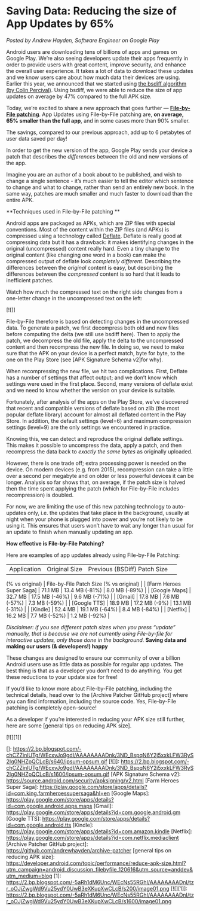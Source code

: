 # Saving Data: Reducing the size of App Updates by 65%

*Posted by Andrew Hayden, Software Engineer on Google Play*

Android users are downloading tens of billions of apps and games on Google Play. We’re also seeing developers update their apps frequently in order to provide users with great content, improve security, and enhance the overall user experience. It takes a lot of data to download these updates and we know users care about how much data their devices are using. Earlier this year, we announced that we started using [the bsdiff algorithm][] [(by Colin Percival)][the bsdiff algorithm]. Using bsdiff, we were able to reduce the size of app updates on average by 47% compared to the full APK size.

Today, we’re excited to share a new approach that goes further — **[File-by-File patching]**. App Updates using File-by-File patching are, **on average,** **65% smaller than the full app**, and in some cases more than 90% smaller.

The savings, compared to our previous approach, add up to 6 petabytes of user data saved per day!

In order to get the new version of the app, Google Play sends your device a patch that describes the *differences* between the old and new versions of the app.

Imagine you are an author of a book about to be published, and wish to change a single sentence - it’s much easier to tell the editor which sentence to change and what to change, rather than send an entirely new book. In the same way, patches are much smaller and much faster to download than the entire APK.

**Techniques used in File-by-File patching **

Android apps are packaged as APKs, which are ZIP files with special conventions. Most of the content within the ZIP files (and APKs) is compressed using a technology called [Deflate]. Deflate is really good at compressing data but it has a drawback: it makes identifying changes in the original (uncompressed) content really hard. Even a tiny change to the original content (like changing one word in a book) can make the compressed output of deflate look *completely different*. Describing the differences between the *original* content is easy, but describing the differences between the *compressed* content is so hard that it leads to inefficient patches.

Watch how much the compressed text on the right side changes from a one-letter change in the uncompressed text on the left:

[![]]

File-by-File therefore is based on detecting changes in the uncompressed data. To generate a patch, we first decompress both old and new files before computing the delta (we still use bsdiff here). Then to apply the patch, we decompress the old file, apply the delta to the uncompressed content and then recompress the new file. In doing so, we need to make sure that the APK on your device is a perfect match, byte for byte, to the one on the Play Store (see [APK Signature Schema v2]for why).

When recompressing the new file, we hit two complications. First, Deflate has a number of settings that affect output; and we don’t know which settings were used in the first place. Second, many versions of deflate exist and we need to know whether the version on your device is suitable.

Fortunately, after analysis of the apps on the Play Store, we’ve discovered that recent and compatible versions of deflate based on zlib (the most popular deflate library) account for almost all deflated content in the Play Store. In addition, the default settings (level=6) and maximum compression settings (level=9) are the only settings we encountered in practice.

Knowing this, we can detect and reproduce the original deflate settings. This makes it possible to uncompress the data, apply a patch, and then recompress the data back to *exactly the same bytes* as originally uploaded.

However, there is one trade off; extra processing power is needed on the device. On modern devices (e.g. from 2015), recompression can take a little over a second per megabyte and on older or less powerful devices it can be longer. Analysis so far shows that, on average, if the patch size is halved then the time spent applying the patch (which for File-by-File includes recompression) is doubled.

For now, we are limiting the use of this new patching technology to auto-updates only, i.e. the updates that take place in the background, usually at night when your phone is plugged into power and you’re not likely to be using it. This ensures that users won’t have to wait any longer than usual for an update to finish when manually updating an app.

**How effective is File-by-File Patching?**

Here are examples of app updates already using File-by-File Patching:

|                          |               |                              |                                         |
|--------------------------|---------------|------------------------------|-----------------------------------------|
| Application              | Original Size | Previous (BSDiff) Patch Size 
                                 
   (% vs original)               | File-by-File Patch Size (% vs original) |
| [Farm Heroes Super Saga] | 71.1 MB       | 13.4 MB (-81%)               | 8.0 MB (-89%)                           |
| [Google Maps]            | 32.7 MB       | 17.5 MB (-46%)               | 9.6 MB (-71%)                           |
| [Gmail]                  | 17.8 MB       | 7.6 MB (-57%)                | 7.3 MB (-59%)                           |
| [Google TTS]             | 18.9 MB       | 17.2 MB (-9%)                | 13.1 MB (-31%)                          |
| [Kindle]                 | 52.4 MB       | 19.1 MB (-64%)               | 8.4 MB (-84%)                           |
| [Netflix]                | 16.2 MB       | 7.7 MB (-52%)                | 1.2 MB (-92%)                           |

  

*Disclaimer: if you see different patch sizes when you press “update” manually, that is because we are not currently using File-by-file for interactive updates, only those done in the background.*
**Saving data and making our users (& developers!) happy**

These changes are designed to ensure our community of over a billion Android users use as little data as possible for regular app updates. The best thing is that as a developer you don’t need to do anything. You get these reductions to your update size for free!

If you’d like to know more about File-by-File patching, including the technical details, head over to the [Archive Patcher GitHub project] where you can find information, including the source code. Yes, File-by-File patching is completely open-source!

As a developer if you’re interested in reducing your APK size still further, here are some [general tips on reducing APK size].

[![][1]]

  [the bsdiff algorithm]: https://android-developers.blogspot.com/2016/07/improvements-for-smaller-app-downloads.html
  [File-by-File patching]: https://github.com/andrewhayden/archive-patcher/blob/master/README.md
  [Deflate]: https://en.wikipedia.org/w/index.php?title=DEFLATE&oldid=735386036
  []: https://2.bp.blogspot.com/-chCZZinlUTg/WEcxvJo9gdI/AAAAAAAADnk/3ND_BspqN6Y2j5xxkLFW3RyS2Ig0NHZpQCLcB/s640/ipsum-opsum.gif
  [![]]: https://2.bp.blogspot.com/-chCZZinlUTg/WEcxvJo9gdI/AAAAAAAADnk/3ND_BspqN6Y2j5xxkLFW3RyS2Ig0NHZpQCLcB/s1600/ipsum-opsum.gif
  [APK Signature Schema v2]: https://source.android.com/security/apksigning/v2.html
  [Farm Heroes Super Saga]: https://play.google.com/store/apps/details?id=com.king.farmheroessupersaga&hl=en
  [Google Maps]: https://play.google.com/store/apps/details?id=com.google.android.apps.maps
  [Gmail]: https://play.google.com/store/apps/details?id=com.google.android.gm
  [Google TTS]: https://play.google.com/store/apps/details?id=com.google.android.tts
  [Kindle]: https://play.google.com/store/apps/details?id=com.amazon.kindle
  [Netflix]: https://play.google.com/store/apps/details?id=com.netflix.mediaclient
  [Archive Patcher GitHub project]: https://github.com/andrewhayden/archive-patcher
  [general tips on reducing APK size]: https://developer.android.com/topic/performance/reduce-apk-size.html?utm_campaign=android_discussion_filebyfile_120616&utm_source=anddev&utm_medium=blog
  [1]: https://2.bp.blogspot.com/-5aRh1dM6Unc/WEcNs55RGhI/AAAAAAAADnI/tzr_oOJjZwgWd9Vu25ydY0UwB3eXKupXwCLcB/s200/image01.png
  [![][1]]: https://2.bp.blogspot.com/-5aRh1dM6Unc/WEcNs55RGhI/AAAAAAAADnI/tzr_oOJjZwgWd9Vu25ydY0UwB3eXKupXwCLcB/s1600/image01.png
